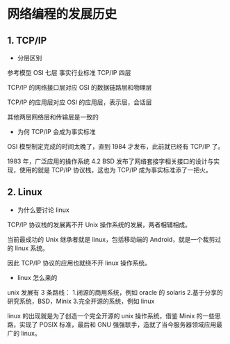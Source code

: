 # 网络编程的发展历史
## 1. TCP/IP
* 分层区别

参考模型 OSI 七层
事实行业标准 TCP/IP 四层

TCP/IP 的网络接口层对应 OSI 的数据链路层和物理层

TCP/IP 的应用层对应 OSI 的应用层，表示层，会话层

其他两层网络层和传输层是一致的

* 为何 TCP/IP 会成为事实标准

OSI 模型制定完成的时间太晚了，直到 1984 才发布，此前就已经有 TCP/IP 了。

1983 年，广泛应用的操作系统 4.2 BSD 发布了网络套接字相关接口的设计与实现，使用的就是 TCP/IP 协议栈，这也为 TCP/IP 成为事实标准添了一把火。

## 2. Linux
* 为什么要讨论 linux

TCP/IP 协议栈的发展离不开 Unix 操作系统的发展，两者相辅相成。

当前最成功的 Unix 继承者就是 linux，包括移动端的 Android，就是一个裁剪过的 linux 系统。

因此 TCP/IP 协议的应用也就绕不开 linux 操作系统。

* linux 怎么来的

unix 发展有 3 条路线：
1.闭源的商用系统，例如 oracle 的 solaris
2.基于分享的研究系统，BSD，Minix
3.完全开源的系统，例如 linux

linux 的出现就是为了创造一个完全开源的 unix 操作系统，借鉴 Minix 的一些思路，实现了 POSIX 标准，最后和 GNU 强强联手，造就了当今服务器领域应用最广的 linux。
